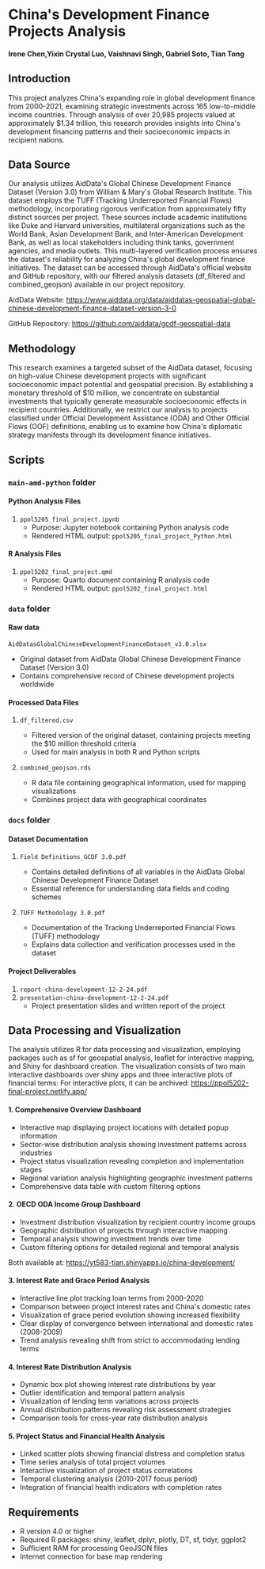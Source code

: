 # China's Development Finance Projects Analysis
#### Irene Chen,Yixin Crystal Luo, Vaishnavi Singh, Gabriel Soto, Tian Tong

## Introduction
This project analyzes China's expanding role in global development finance from 2000-2021, examining strategic investments across 165 low-to-middle income countries. Through analysis of over 20,985 projects valued at approximately $1.34 trillion, this research provides insights into China's development financing patterns and their socioeconomic impacts in recipient nations.

## Data Source
Our analysis utilizes AidData's Global Chinese Development Finance Dataset (Version 3.0) from William & Mary's Global Research Institute. This dataset employs the TUFF (Tracking Underreported Financial Flows) methodology, incorporating rigorous verification from approximately fifty distinct sources per project. These sources include academic institutions like Duke and Harvard universities, multilateral organizations such as the World Bank, Asian Development Bank, and Inter-American Development Bank, as well as local stakeholders including think tanks, government agencies, and media outlets.
This multi-layered verification process ensures the dataset's reliability for analyzing China's global development finance initiatives. The dataset can be accessed through AidData's official website and GitHub repository, with our filtered analysis datasets (df_filtered and combined_geojson) available in our project repository.

AidData Website: https://www.aiddata.org/data/aiddatas-geospatial-global-chinese-development-finance-dataset-version-3-0

GitHub Repository: https://github.com/aiddata/gcdf-geospatial-data 

## Methodology
This research examines a targeted subset of the AidData dataset, focusing on high-value Chinese development projects with significant socioeconomic impact potential and geospatial precision. By establishing a monetary threshold of $10 million, we concentrate on substantial investments that typically generate measurable socioeconomic effects in recipient countries. Additionally, we restrict our analysis to projects classified under Official Development Assistance (ODA) and Other Official Flows (OOF) definitions, enabling us to examine how China's diplomatic strategy manifests through its development finance initiatives.

## Scripts
### `main-amd-python` folder
#### Python Analysis Files
1. `ppol5205_final_project.ipynb`
   - Purpose: Jupyter notebook containing Python analysis code
   - Rendered HTML output: `ppol5205_final_project_Python.html`

#### R Analysis Files
1. `ppol5202_final_project.qmd`
   - Purpose: Quarto document containing R analysis code
   - Rendered HTML output: `ppol5202_final_project.html`

### `data` folder
#### Raw data 
`AidDatasGlobalChineseDevelopmentFinanceDataset_v3.0.xlsx`
   - Original dataset from AidData Global Chinese Development Finance Dataset (Version 3.0)
   - Contains comprehensive record of Chinese development projects worldwide

#### Processed Data Files
1. `df_filtered.csv`
   - Filtered version of the original dataset, containing projects meeting the $10 million threshold criteria
   - Used for main analysis in both R and Python scripts

2. `combined_geojson.rds`
   - R data file containing geographical information, used for mapping visualizations
   - Combines project data with geographical coordinates
  
### `docs` folder
#### Dataset Documentation
1. `Field Definitions_GCDF 3.0.pdf`
   - Contains detailed definitions of all variables in the AidData Global Chinese Development Finance Dataset
   - Essential reference for understanding data fields and coding schemes

2. `TUFF Methodology 3.0.pdf`
   - Documentation of the Tracking Underreported Financial Flows (TUFF) methodology
   - Explains data collection and verification processes used in the dataset

#### Project Deliverables
1. `report-china-development-12-2-24.pdf`
2. `presentation-china-development-12-2-24.pdf`
   - Project presentation slides and written report of the project

## Data Processing and Visualization
The analysis utilizes R for data processing and visualization, employing packages such as sf for geospatial analysis, leaflet for interactive mapping, and Shiny for dashboard creation. The visualization consists of two main interactive dashboards over shiny apps and three interactive plots of financial terms:
For interactive plots, it can be archived: https://ppol5202-final-project.netlify.app/

#### 1. Comprehensive Overview Dashboard
- Interactive map displaying project locations with detailed popup information
- Sector-wise distribution analysis showing investment patterns across industries
- Project status visualization revealing completion and implementation stages
- Regional variation analysis highlighting geographic investment patterns
- Comprehensive data table with custom filtering options

#### 2. OECD ODA Income Group Dashboard
- Investment distribution visualization by recipient country income groups
- Geographic distribution of projects through interactive mapping
- Temporal analysis showing investment trends over time
- Custom filtering options for detailed regional and temporal analysis

Both available at: https://yt583-tian.shinyapps.io/china-development/

#### 3. Interest Rate and Grace Period Analysis
- Interactive line plot tracking loan terms from 2000-2020
- Comparison between project interest rates and China's domestic rates
- Visualization of grace period evolution showing increased flexibility
- Clear display of convergence between international and domestic rates (2008-2009)
- Trend analysis revealing shift from strict to accommodating lending terms

#### 4. Interest Rate Distribution Analysis
- Dynamic box plot showing interest rate distributions by year
- Outlier identification and temporal pattern analysis
- Visualization of lending term variations across projects
- Annual distribution patterns revealing risk assessment strategies
- Comparison tools for cross-year rate distribution analysis

#### 5. Project Status and Financial Health Analysis
- Linked scatter plots showing financial distress and completion status
- Time series analysis of total project volumes
- Interactive visualization of project status correlations
- Temporal clustering analysis (2010-2017 focus period)
- Integration of financial health indicators with completion rates

## Requirements
- R version 4.0 or higher
- Required R packages: shiny, leaflet, dplyr, plotly, DT, sf, tidyr, ggplot2
- Sufficient RAM for processing GeoJSON files
- Internet connection for base map rendering

